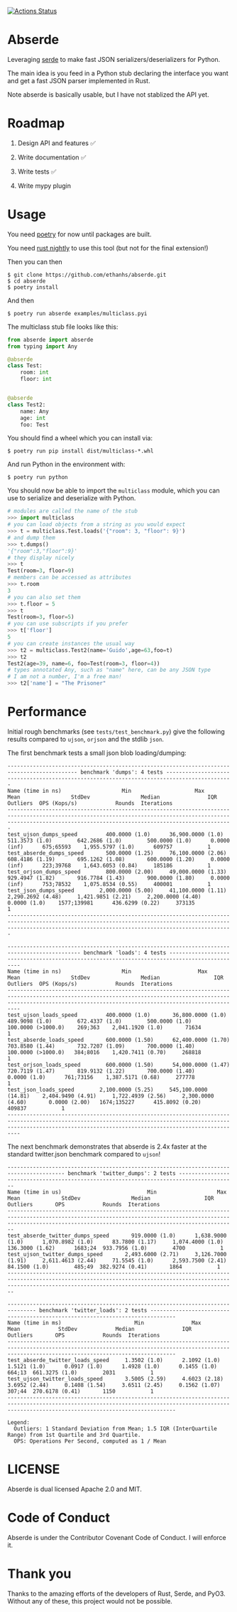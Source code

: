 [![Actions Status](https://github.com/ethanhs/abserde/workflows/CI/badge.svg)](https://github.com/ethanhs/abserde/actions)

# Abserde

Leveraging [serde](https://serde.rs/) to make fast JSON serializers/deserializers for Python.

The main idea is you feed in a Python stub declaring the interface you want and get a fast JSON parser implemented in Rust.

Note abserde is basically usable, but I have not stablized the API yet.


# Roadmap

1. Design API and features ✅

2. Write documentation ✅

3. Write tests ✅

4. Write mypy plugin

# Usage

You need [poetry](https://github.com/sdispater/poetry#installation) for now until packages are built.

You need [rust nightly](https://rustup.rs/) to use this tool (but not for the final extension!)

Then you can then
```
$ git clone https://github.com/ethanhs/abserde.git
$ cd abserde
$ poetry install
```

And then

```
$ poetry run abserde examples/multiclass.pyi
```

The multiclass stub file looks like this:

```python
from abserde import abserde
from typing import Any

@abserde
class Test:
    room: int
    floor: int


@abserde
class Test2:
    name: Any
    age: int
    foo: Test
```

You should find a wheel which you can install via:
```
$ poetry run pip install dist/multiclass-*.whl
```

And run Python in the environment with:
```
$ poetry run python
```

You should now be able to import the `multiclass` module, which you can use to serialize and deserialize with Python.

```python
# modules are called the name of the stub
>>> import multiclass
# you can load objects from a string as you would expect
>>> t = multiclass.Test.loads('{"room": 3, "floor": 9}')
# and dump them
>>> t.dumps()
'{"room":3,"floor":9}'
# they display nicely
>>> t
Test(room=3, floor=9)
# members can be accessed as attributes
>>> t.room
3
# you can also set them
>>> t.floor = 5
>>> t
Test(room=3, floor=5)
# you can use subscripts if you prefer
>>> t['floor']
5
# you can create instances the usual way
>>> t2 = multiclass.Test2(name='Guido',age=63,foo=t)
>>> t2
Test2(age=39, name=6, foo=Test(room=3, floor=4))
# types annotated Any, such as "name" here, can be any JSON type
# I am not a number, I'm a free man!
>>> t2['name'] = "The Prisoner"
```

# Performance

Initial rough benchmarks (see `tests/test_benchmark.py`) give the following results compared to `ujson`, `orjson` and the stdlib `json`.

The first benchmark tests a small json blob loading/dumping:

```
-------------------------------------------------------------------------------------------- benchmark 'dumps': 4 tests -------------------------------------------------------------------------------------------
Name (time in ns)                   Min                    Max                  Mean                StdDev                Median               IQR             Outliers  OPS (Kops/s)            Rounds  Iterations
-------------------------------------------------------------------------------------------------------------------------------------------------------------------------------------------------------------------
test_ujson_dumps_speed         400.0000 (1.0)      36,900.0000 (1.0)        511.3573 (1.0)        642.2686 (1.0)        500.0000 (1.0)      0.0000 (inf)      675;65593    1,955.5797 (1.0)      609757           1
test_abserde_dumps_speed       500.0000 (1.25)     76,100.0000 (2.06)       608.4186 (1.19)       695.1262 (1.08)       600.0000 (1.20)     0.0000 (inf)      223;39768    1,643.6053 (0.84)     185186           1
test_orjson_dumps_speed        800.0000 (2.00)     49,000.0000 (1.33)       929.4947 (1.82)       916.7784 (1.43)       900.0000 (1.80)     0.0000 (inf)      753;78532    1,075.8534 (0.55)     400001           1
test_json_dumps_speed        2,000.0000 (5.00)     41,100.0000 (1.11)     2,290.2692 (4.48)     1,421.9851 (2.21)     2,200.0000 (4.40)     0.0000 (1.0)    1577;139981      436.6299 (0.22)     373135           1
-------------------------------------------------------------------------------------------------------------------------------------------------------------------------------------------------------------------

--------------------------------------------------------------------------------------------- benchmark 'loads': 4 tests ---------------------------------------------------------------------------------------------
Name (time in ns)                   Min                     Max                  Mean                StdDev                Median                 IQR             Outliers  OPS (Kops/s)            Rounds  Iterations
----------------------------------------------------------------------------------------------------------------------------------------------------------------------------------------------------------------------
test_ujson_loads_speed         400.0000 (1.0)       36,800.0000 (1.0)        489.9098 (1.0)        672.4337 (1.0)        500.0000 (1.0)      100.0000 (>1000.0)    269;363    2,041.1920 (1.0)       71634           1
test_abserde_loads_speed       600.0000 (1.50)      62,400.0000 (1.70)       703.8580 (1.44)       732.7207 (1.09)       700.0000 (1.40)     100.0000 (>1000.0)   384;8016    1,420.7411 (0.70)     268818           1
test_orjson_loads_speed        600.0000 (1.50)      54,000.0000 (1.47)       720.7119 (1.47)       819.9132 (1.22)       700.0000 (1.40)       0.0000 (1.0)      761;73156    1,387.5171 (0.68)     277778           1
test_json_loads_speed        2,100.0000 (5.25)     545,100.0000 (14.81)    2,404.9490 (4.91)     1,722.4939 (2.56)     2,300.0000 (4.60)       0.0000 (2.00)   1674;135227      415.8092 (0.20)     409837           1
----------------------------------------------------------------------------------------------------------------------------------------------------------------------------------------------------------------------
```

The next benchmark demonstrates that abserde is 2.4x faster at the standard twitter.json benchmark compared to `ujson`!

```
---------------------------------------------------------------------------------------- benchmark 'twitter_dumps': 2 tests ----------------------------------------------------------------------------------------
Name (time in us)                           Min                   Max                  Mean             StdDev                Median                 IQR            Outliers       OPS            Rounds  Iterations
--------------------------------------------------------------------------------------------------------------------------------------------------------------------------------------------------------------------
test_abserde_twitter_dumps_speed       919.0000 (1.0)      1,638.9000 (1.0)      1,070.8982 (1.0)      83.7800 (1.17)     1,074.4000 (1.0)      136.3000 (1.62)      1683;24  933.7956 (1.0)        4700           1
test_ujson_twitter_dumps_speed       2,493.6000 (2.71)     3,126.7000 (1.91)     2,611.4613 (2.44)     71.5545 (1.0)      2,593.7500 (2.41)      84.1500 (1.0)        485;49  382.9274 (0.41)       1864           1
--------------------------------------------------------------------------------------------------------------------------------------------------------------------------------------------------------------------

------------------------------------------------------------------------------- benchmark 'twitter_loads': 2 tests ------------------------------------------------------------------------------
Name (time in ms)                       Min               Max              Mean            StdDev            Median               IQR            Outliers       OPS            Rounds  Iterations
-------------------------------------------------------------------------------------------------------------------------------------------------------------------------------------------------
test_abserde_twitter_loads_speed     1.3502 (1.0)      2.1092 (1.0)      1.5121 (1.0)      0.0917 (1.0)      1.4928 (1.0)      0.1455 (1.0)        664;13  661.3275 (1.0)        2031           1
test_ujson_twitter_loads_speed       3.5005 (2.59)     4.6023 (2.18)     3.6952 (2.44)     0.1408 (1.54)     3.6511 (2.45)     0.1562 (1.07)       307;44  270.6178 (0.41)       1150           1
-------------------------------------------------------------------------------------------------------------------------------------------------------------------------------------------------

Legend:
  Outliers: 1 Standard Deviation from Mean; 1.5 IQR (InterQuartile Range) from 1st Quartile and 3rd Quartile.
  OPS: Operations Per Second, computed as 1 / Mean
```


# LICENSE

Abserde is dual licensed Apache 2.0 and MIT.

# Code of Conduct

Abserde is under the Contributor Covenant Code of Conduct. I will enforce it.

# Thank you

Thanks to the amazing efforts of the developers of Rust, Serde, and PyO3. Without any of these, this project would not be possible.
